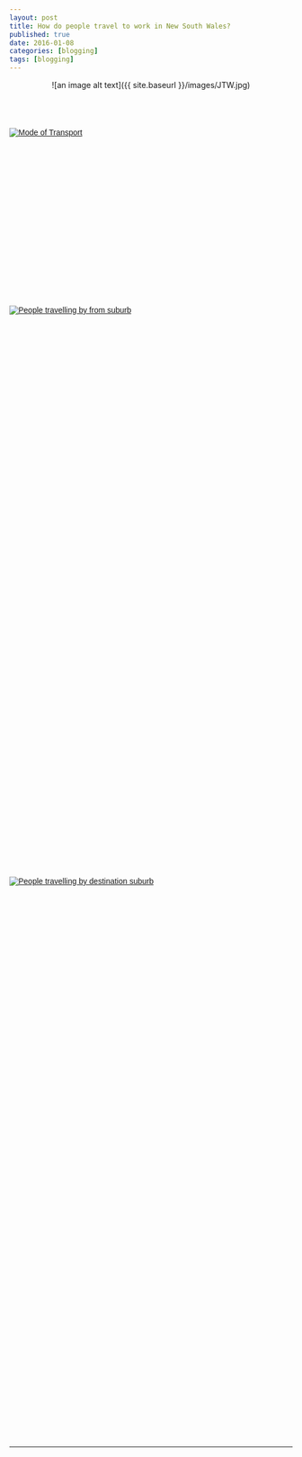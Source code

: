 ```yaml
---
layout: post
title: How do people travel to work in New South Wales?
published: true
date: 2016-01-08
categories: [blogging]
tags: [blogging]
---
```

<center>![an image alt text]({{ site.baseurl }}/images/JTW.jpg)</center>

<br>
<br>
<div class="fb-like" data-send="true" data-width="450" data-show-faces="true"></div>
<br>
<br>
<font face="arial">

<script type='text/javascript' src='https://public.tableau.com/javascripts/api/viz_v1.js'></script><div class='tableauPlaceholder' style='width: 740px; height: 300px;'><noscript><a href='#'><img alt='Mode of Transport ' src='https:&#47;&#47;public.tableau.com&#47;static&#47;images&#47;JT&#47;JTW-ModeofTransport&#47;ModeofTransport&#47;1_rss.png' style='border: none' /></a></noscript><object class='tableauViz' width='740' height='450' style='display:none;'><param name='host_url' value='https%3A%2F%2Fpublic.tableau.com%2F' /> <param name='site_root' value='' /><param name='name' value='JTW-ModeofTransport&#47;ModeofTransport' /><param name='tabs' value='no' /><param name='toolbar' value='no' /><param name='static_image' value='https:&#47;&#47;public.tableau.com&#47;static&#47;images&#47;JT&#47;JTW-ModeofTransport&#47;ModeofTransport&#47;1.png' /> <param name='animate_transition' value='yes' /><param name='display_static_image' value='yes' /><param name='display_spinner' value='yes' /><param name='display_overlay' value='yes' /><param name='display_count' value='yes' /><param name='showVizHome' value='no' /><param name='showTabs' value='y' /><param name='bootstrapWhenNotified' value='true' /></object></div>

<br>
<script type='text/javascript' src='https://public.tableau.com/javascripts/api/viz_v1.js'></script><div class='tableauPlaceholder' style='width: 740px; height: 1000px;'><noscript><a href='#'><img alt='People travelling by from suburb ' src='https:&#47;&#47;public.tableau.com&#47;static&#47;images&#47;JT&#47;JTW-ModeofTransport&#47;Peopletravellingbyfromsuburb&#47;1_rss.png' style='border: none' /></a></noscript><object class='tableauViz' width='740' height='1000' style='display:none;'><param name='host_url' value='https%3A%2F%2Fpublic.tableau.com%2F' /> <param name='site_root' value='' /><param name='name' value='JTW-ModeofTransport&#47;Peopletravellingbyfromsuburb' /><param name='tabs' value='no' /><param name='toolbar' value='no' /><param name='static_image' value='https:&#47;&#47;public.tableau.com&#47;static&#47;images&#47;JT&#47;JTW-ModeofTransport&#47;Peopletravellingbyfromsuburb&#47;1.png' /> <param name='animate_transition' value='yes' /><param name='display_static_image' value='yes' /><param name='display_spinner' value='yes' /><param name='display_overlay' value='yes' /><param name='display_count' value='yes' /><param name='showVizHome' value='no' /><param name='showTabs' value='y' /><param name='bootstrapWhenNotified' value='true' /></object></div>

<br>
<script type='text/javascript' src='https://public.tableau.com/javascripts/api/viz_v1.js'></script><div class='tableauPlaceholder' style='width: 740px; height: 1000px;'><noscript><a href='#'><img alt='People travelling by destination suburb ' src='https:&#47;&#47;public.tableau.com&#47;static&#47;images&#47;JT&#47;JTW-ModeofTransport&#47;Peopletravellingbydestinationsuburb&#47;1_rss.png' style='border: none' /></a></noscript><object class='tableauViz' width='740' height='1000' style='display:none;'><param name='host_url' value='https%3A%2F%2Fpublic.tableau.com%2F' /> <param name='site_root' value='' /><param name='name' value='JTW-ModeofTransport&#47;Peopletravellingbydestinationsuburb' /><param name='tabs' value='no' /><param name='toolbar' value='no' /><param name='static_image' value='https:&#47;&#47;public.tableau.com&#47;static&#47;images&#47;JT&#47;JTW-ModeofTransport&#47;Peopletravellingbydestinationsuburb&#47;1.png' /> <param name='animate_transition' value='yes' /><param name='display_static_image' value='yes' /><param name='display_spinner' value='yes' /><param name='display_overlay' value='yes' /><param name='display_count' value='yes' /><param name='showVizHome' value='no' /><param name='showTabs' value='y' /><param name='bootstrapWhenNotified' value='true' /></object></div>



--------------------------------------------------------------------------------------------------------------------------------------



